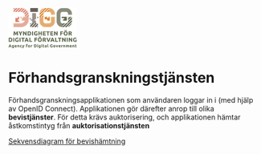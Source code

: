 ![Logo](../../docs/images/digg.png)

# Förhandsgranskningstjänsten
  Förhandsgranskningsapplikationen som användaren loggar in i (med hjälp av OpenID Connect). Applikationen gör därefter anrop till olika **bevistjänster**. 
  För detta krävs auktorisering, och applikationen hämtar åstkomstintyg från **auktorisationstjänsten**

  [Sekvensdiagram för bevishämtning](../../docs/sequence.md#auktorisationsflöde-vid-bevishämtning)
